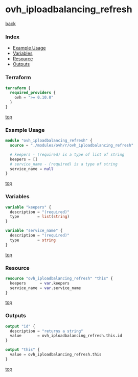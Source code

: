 # ovh_iploadbalancing_refresh

[back](../ovh.md)

### Index

- [Example Usage](#example-usage)
- [Variables](#variables)
- [Resource](#resource)
- [Outputs](#outputs)

### Terraform

```terraform
terraform {
  required_providers {
    ovh = ">= 0.10.0"
  }
}
```

[top](#index)

### Example Usage

```terraform
module "ovh_iploadbalancing_refresh" {
  source = "./modules/ovh/r/ovh_iploadbalancing_refresh"

  # keepers - (required) is a type of list of string
  keepers = []
  # service_name - (required) is a type of string
  service_name = null
}
```

[top](#index)

### Variables

```terraform
variable "keepers" {
  description = "(required)"
  type        = list(string)
}

variable "service_name" {
  description = "(required)"
  type        = string
}
```

[top](#index)

### Resource

```terraform
resource "ovh_iploadbalancing_refresh" "this" {
  keepers      = var.keepers
  service_name = var.service_name
}
```

[top](#index)

### Outputs

```terraform
output "id" {
  description = "returns a string"
  value       = ovh_iploadbalancing_refresh.this.id
}

output "this" {
  value = ovh_iploadbalancing_refresh.this
}
```

[top](#index)